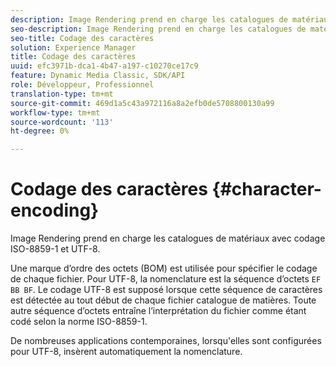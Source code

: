 ```yaml
---
description: Image Rendering prend en charge les catalogues de matériaux avec codage ISO-8859-1 et UTF-8.
seo-description: Image Rendering prend en charge les catalogues de matériaux avec codage ISO-8859-1 et UTF-8.
seo-title: Codage des caractères
solution: Experience Manager
title: Codage des caractères
uuid: efc3971b-dca1-4b47-a197-c10270ce17c9
feature: Dynamic Media Classic, SDK/API
role: Développeur, Professionnel
translation-type: tm+mt
source-git-commit: 469d1a5c43a972116a8a2efb0de5708800130a99
workflow-type: tm+mt
source-wordcount: '113'
ht-degree: 0%

---
```



# Codage des caractères {#character-encoding}

Image Rendering prend en charge les catalogues de matériaux avec codage ISO-8859-1 et UTF-8.

Une marque d’ordre des octets (BOM) est utilisée pour spécifier le codage de chaque fichier. Pour UTF-8, la nomenclature est la séquence d’octets `EF BB BF`. Le codage UTF-8 est supposé lorsque cette séquence de caractères est détectée au tout début de chaque fichier catalogue de matières. Toute autre séquence d’octets entraîne l’interprétation du fichier comme étant codé selon la norme ISO-8859-1.

De nombreuses applications contemporaines, lorsqu&#39;elles sont configurées pour UTF-8, insèrent automatiquement la nomenclature.
